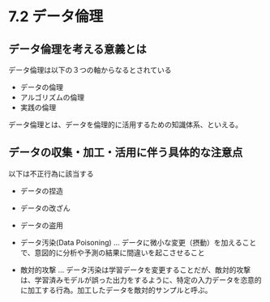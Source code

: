 # 7.2 データ倫理

## データ倫理を考える意義とは

データ倫理は以下の３つの軸からなるとされている

- データの倫理
- アルゴリズムの倫理
- 実践の倫理

データ倫理とは、データを倫理的に活用するための知識体系、といえる。

## データの収集・加工・活用に伴う具体的な注意点

以下は不正行為に該当する

- データの捏造
- データの改ざん
- データの盗用
- データ汚染(Data Poisoning) ... データに微小な変更（摂動）を加えることで、意図的に分析や予測の結果に間違いを起こさせること

- 敵対的攻撃 ... データ汚染は学習データを変更することだが、敵対的攻撃は、学習済みモデルが誤った出力をするように、特定の入力データを恣意的に加工する行為。加工したデータを敵対的サンプルと呼ぶ。


